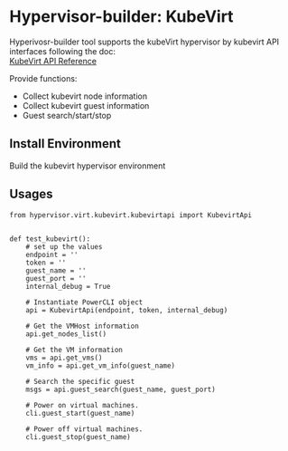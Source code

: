 # Hypervisor-builder: KubeVirt
Hyperivosr-builder tool supports the kubeVirt hypervisor by kubevirt API interfaces following the doc:  
[KubeVirt API Reference](http://kubevirt.io/api-reference/)


Provide functions:
- Collect kubevirt node information
- Collect kubevirt guest information
- Guest search/start/stop


## Install Environment
Build the kubevirt hypervisor environment


## Usages
```
from hypervisor.virt.kubevirt.kubevirtapi import KubevirtApi


def test_kubevirt():
    # set up the values
    endpoint = ''
    token = ''
    guest_name = ''
    guest_port = ''
    internal_debug = True

    # Instantiate PowerCLI object
    api = KubevirtApi(endpoint, token, internal_debug)

    # Get the VMHost information
    api.get_nodes_list()
    
    # Get the VM information
    vms = api.get_vms()
    vm_info = api.get_vm_info(guest_name)

    # Search the specific guest
    msgs = api.guest_search(guest_name, guest_port)
    
    # Power on virtual machines.
    cli.guest_start(guest_name)
    
    # Power off virtual machines.
    cli.guest_stop(guest_name)
```

